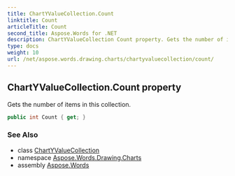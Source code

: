```yaml
---
title: ChartYValueCollection.Count
linktitle: Count
articleTitle: Count
second_title: Aspose.Words for .NET
description: ChartYValueCollection Count property. Gets the number of items in this collection in C#.
type: docs
weight: 10
url: /net/aspose.words.drawing.charts/chartyvaluecollection/count/
---
```

## ChartYValueCollection.Count property

Gets the number of items in this collection.

```csharp
public int Count { get; }
```

### See Also

* class [ChartYValueCollection](../)
* namespace [Aspose.Words.Drawing.Charts](../../../aspose.words.drawing.charts/)
* assembly [Aspose.Words](../../../)
